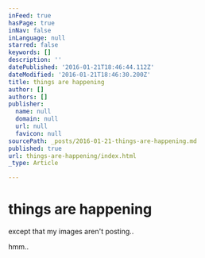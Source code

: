 ```yaml
---
inFeed: true
hasPage: true
inNav: false
inLanguage: null
starred: false
keywords: []
description: ''
datePublished: '2016-01-21T18:46:44.112Z'
dateModified: '2016-01-21T18:46:30.200Z'
title: things are happening
author: []
authors: []
publisher:
  name: null
  domain: null
  url: null
  favicon: null
sourcePath: _posts/2016-01-21-things-are-happening.md
published: true
url: things-are-happening/index.html
_type: Article

---
```

# things are happening

except that my images aren't posting..

hmm..